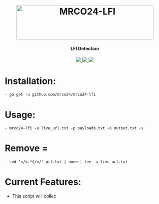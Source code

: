 <h1 align="center">
<a href="https://cooltext.com"><img src="https://images.cooltext.com/5678559.png" width="433" height="107" alt="MRCO24-LFI" /></a>
</h1>
<h4 align="center">LFI Detection</h4>
<p align="center">
  <a href="https://github.com/mrco24/mrco24-lfi">
    <img src="https://img.shields.io/badge/Mrco24-Lfi_Detection-green">
  </a>
   <a href="https://github.com/mrco24/mrco24-lf">
    <img src="https://img.shields.io/static/v1?label=Update&message=V1.0&color=green">
  </a>
  <a href="https://twitter.com/mrco24">
      <img src="https://img.shields.io/twitter/follow/mrco24?style=social">
  </a>
</p>

# Installation:
```
- go get -u github.com/mrco24/mrco24-lfi
```
# Usage:
```
- mrco24-lfi -u live_url.txt -p payloads.txt -o output.txt -v
```
# Remove =
```
- sed 's/=.*$/=/' url.txt | anew | tee -a live_url.txt
```
# Current Features:
- This script will collec





